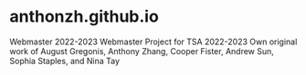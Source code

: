 # anthonzh.github.io
Webmaster 2022-2023
Webmaster Project for TSA 2022-2023
Own original work of August Gregonis, Anthony Zhang, Cooper Fister, Andrew Sun, Sophia Staples, and Nina Tay
